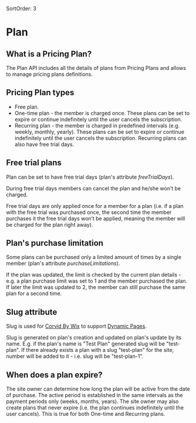SortOrder: 3
# Plan

## What is a Pricing Plan?
The Plan API includes all the details of plans from Pricing Plans and allows to manage pricing plans definitions.

## Pricing Plan types
- Free plan.
- One-time plan - the member is charged once. 
These plans can be set to expire or continue indefinitely until the user cancels the subscription.
- Recurring plan - the member is charged in predefined intervals (e.g. weekly, monthly, yearly). 
These plans can be set to expire or continue indefinitely until the user cancels the subscription. 
Recurring plans can also have free trial days.

## Free trial plans
Plan can be set to have free trial days (plan's attribute *freeTrialDays*).

During free trial days members can cancel the plan and he/she won’t be charged.

Free trial days are only applied once for a member for a plan (i.e. if a plan with the free trial was purchased once, the second time the member purchases it the free trial days won’t be applied, meaning the member will be charged for the plan right away).

## Plan's purchase limitation
Some plans can be purchased only a limited amount of times by a single member (plan's attribute *purchaseLimitations*). 

If the plan was updated, the limit is checked by the current plan details - e.g. a plan purchase limit was set to 1 and the member purchased the plan. 
If later the limit was updated to 2, the member can still purchase the same plan for a second time.

## Slug attribute
Slug is used for [Corvid By Wix](https://www.wix.com/corvid/reference/GettingStarted.html) to support [Dynamic Pages](https://www.wix.com/corvid/reference/wix-dataset.DynamicDataset.html#loadPage). 

Slug is generated on plan's creation and updated on plan's update by its name. 
E.g. if the plan's name is "Test Plan" generated slug will be "test-plan". 
If there already exists a plan with a slug "test-plan" for the site, number will be added to it - i.e. slug will be "test-plan-1". 

## When does a plan expire?
The site owner can determine how long the plan will be active from the date of purchase. The active period is established 
in the same intervals as the payment periods only (weeks, months, years). The site owner may also create plans that 
never expire (i.e. the plan continues indefinitely until the user cancels). This is true for both One-time and Recurring plans.
